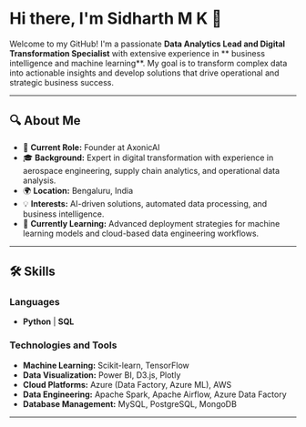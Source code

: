 # Hi there, I'm Sidharth M K 👋

Welcome to my GitHub! I'm a passionate **Data Analytics Lead and Digital Transformation Specialist** with extensive experience in ** business intelligence and machine learning**. My goal is to transform complex data into actionable insights and develop solutions that drive operational and strategic business success.

---

## 🔍 About Me

- 💼 **Current Role:** Founder at AxonicAI
- 🎓 **Background:** Expert in digital transformation with experience in aerospace engineering, supply chain analytics, and operational data analysis.
- 🌍 **Location:** Bengaluru, India
- 💡 **Interests:** AI-driven solutions, automated data processing, and business intelligence.
- 🌱 **Currently Learning:** Advanced deployment strategies for machine learning models and cloud-based data engineering workflows.

---

## 🛠️ Skills

### **Languages**
- **Python** | **SQL**

### **Technologies and Tools**
- **Machine Learning:** Scikit-learn, TensorFlow
- **Data Visualization:** Power BI, D3.js, Plotly
- **Cloud Platforms:** Azure (Data Factory, Azure ML), AWS
- **Data Engineering:** Apache Spark, Apache Airflow, Azure Data Factory
- **Database Management:** MySQL, PostgreSQL, MongoDB

---


